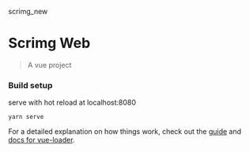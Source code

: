 scrimg_new

# Scrimg Web

> A vue project

### Build setup

serve with hot reload at localhost:8080
```
yarn serve
```
For a detailed explanation on how things work, check out the [guide][1] and [docs for vue-loader][2].

[1]: http://vuejs-templates.github.io/webpack/
[2]: https://vue-loader-v14.vuejs.org/en/
